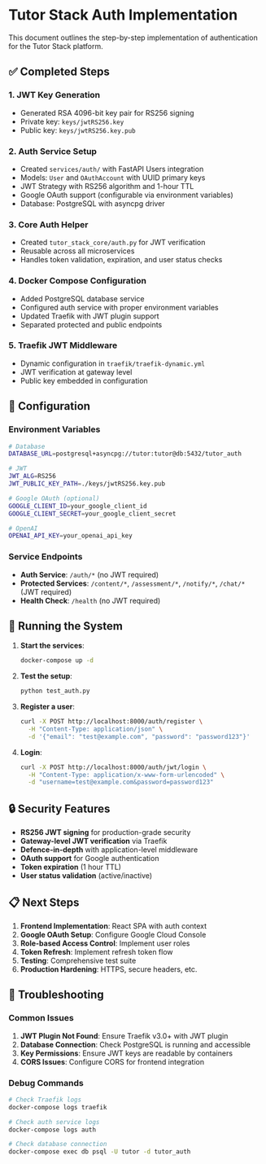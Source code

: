 # Tutor Stack Auth Implementation

This document outlines the step-by-step implementation of authentication for the Tutor Stack platform.

## ✅ Completed Steps

### 1. JWT Key Generation
- Generated RSA 4096-bit key pair for RS256 signing
- Private key: `keys/jwtRS256.key`
- Public key: `keys/jwtRS256.key.pub`

### 2. Auth Service Setup
- Created `services/auth/` with FastAPI Users integration
- Models: `User` and `OAuthAccount` with UUID primary keys
- JWT Strategy with RS256 algorithm and 1-hour TTL
- Google OAuth support (configurable via environment variables)
- Database: PostgreSQL with asyncpg driver

### 3. Core Auth Helper
- Created `tutor_stack_core/auth.py` for JWT verification
- Reusable across all microservices
- Handles token validation, expiration, and user status checks

### 4. Docker Compose Configuration
- Added PostgreSQL database service
- Configured auth service with proper environment variables
- Updated Traefik with JWT plugin support
- Separated protected and public endpoints

### 5. Traefik JWT Middleware
- Dynamic configuration in `traefik/traefik-dynamic.yml`
- JWT verification at gateway level
- Public key embedded in configuration

## 🔧 Configuration

### Environment Variables
```bash
# Database
DATABASE_URL=postgresql+asyncpg://tutor:tutor@db:5432/tutor_auth

# JWT
JWT_ALG=RS256
JWT_PUBLIC_KEY_PATH=./keys/jwtRS256.key.pub

# Google OAuth (optional)
GOOGLE_CLIENT_ID=your_google_client_id
GOOGLE_CLIENT_SECRET=your_google_client_secret

# OpenAI
OPENAI_API_KEY=your_openai_api_key
```

### Service Endpoints
- **Auth Service**: `/auth/*` (no JWT required)
- **Protected Services**: `/content/*`, `/assessment/*`, `/notify/*`, `/chat/*` (JWT required)
- **Health Check**: `/health` (no JWT required)

## 🚀 Running the System

1. **Start the services**:
   ```bash
   docker-compose up -d
   ```

2. **Test the setup**:
   ```bash
   python test_auth.py
   ```

3. **Register a user**:
   ```bash
   curl -X POST http://localhost:8000/auth/register \
     -H "Content-Type: application/json" \
     -d '{"email": "test@example.com", "password": "password123"}'
   ```

4. **Login**:
   ```bash
   curl -X POST http://localhost:8000/auth/jwt/login \
     -H "Content-Type: application/x-www-form-urlencoded" \
     -d "username=test@example.com&password=password123"
   ```

## 🔒 Security Features

- **RS256 JWT signing** for production-grade security
- **Gateway-level JWT verification** via Traefik
- **Defence-in-depth** with application-level middleware
- **OAuth support** for Google authentication
- **Token expiration** (1 hour TTL)
- **User status validation** (active/inactive)

## 📋 Next Steps

1. **Frontend Implementation**: React SPA with auth context
2. **Google OAuth Setup**: Configure Google Cloud Console
3. **Role-based Access Control**: Implement user roles
4. **Token Refresh**: Implement refresh token flow
5. **Testing**: Comprehensive test suite
6. **Production Hardening**: HTTPS, secure headers, etc.

## 🐛 Troubleshooting

### Common Issues

1. **JWT Plugin Not Found**: Ensure Traefik v3.0+ with JWT plugin
2. **Database Connection**: Check PostgreSQL is running and accessible
3. **Key Permissions**: Ensure JWT keys are readable by containers
4. **CORS Issues**: Configure CORS for frontend integration

### Debug Commands

```bash
# Check Traefik logs
docker-compose logs traefik

# Check auth service logs
docker-compose logs auth

# Check database connection
docker-compose exec db psql -U tutor -d tutor_auth
``` 